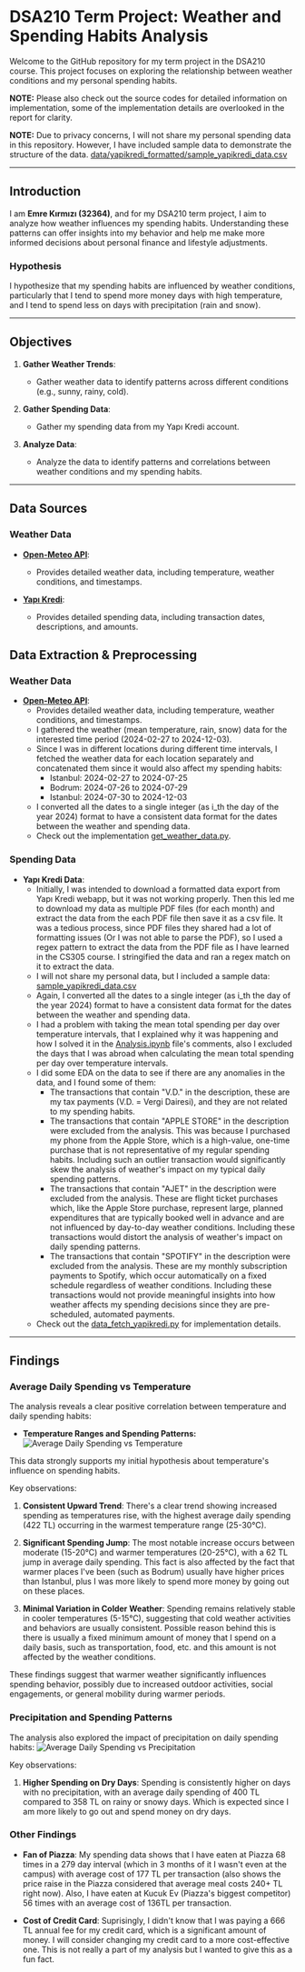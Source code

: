 # **DSA210 Term Project: Weather and Spending Habits Analysis**

Welcome to the GitHub repository for my term project in the DSA210 course. This project focuses on exploring the relationship between weather conditions and my personal spending habits.

**NOTE:** Please also check out the source codes for detailed information on implementation, some of the implementation details are overlooked in the report for clarity.

**NOTE:** Due to privacy concerns, I will not share my personal spending data in this repository. However, I have included sample data to demonstrate the structure of the data. [data/yapikredi_formatted/sample_yapikredi_data.csv](data/yapikredi_formatted/sample_yapikredi_data.csv)


---

## **Introduction**
I am **Emre Kırmızı (32364)**, and for my DSA210 term project, I aim to analyze how weather influences my spending habits. Understanding these patterns can offer insights into my behavior and help me make more informed decisions about personal finance and lifestyle adjustments.

### **Hypothesis**
I hypothesize that my spending habits are influenced by weather conditions, particularly that I tend to spend more money days with high temperature, and I tend to spend less on days with precipitation (rain and snow).

---

## **Objectives**
1. **Gather Weather Trends**:
   - Gather weather data to identify patterns across different conditions (e.g., sunny, rainy, cold).
   
2. **Gather Spending Data**:
   - Gather my spending data from my Yapı Kredi account.
   
3. **Analyze Data**:
   - Analyze the data to identify patterns and correlations between weather conditions and my spending habits.
---

## **Data Sources**

### **Weather Data**
- **[Open-Meteo API](https://open-meteo.com)**:
  - Provides detailed weather data, including temperature, weather conditions, and timestamps.

- **[Yapı Kredi](https://yapikredi.com.tr)**:
  - Provides detailed spending data, including transaction dates, descriptions, and amounts.



## **Data Extraction & Preprocessing**

### **Weather Data**
- **[Open-Meteo API](https://open-meteo.com)**:
  - Provides detailed weather data, including temperature, weather conditions, and timestamps.
  - I gathered the weather (mean temperature, rain, snow) data for the interested time period (2024-02-27 to 2024-12-03).
  - Since I was in different locations during different time intervals, I fetched the weather data for each location separately and concatenated them since it would also affect my spending habits:
    - Istanbul: 2024-02-27 to 2024-07-25
    - Bodrum: 2024-07-26 to 2024-07-29 
    - Istanbul: 2024-07-30 to 2024-12-03
  - I converted all the dates to a single integer (as i_th the day of the year 2024) format to have a consistent data format for the dates between the weather and spending data.
  - Check out the implementation [get_weather_data.py](get_weather_data.py).

### **Spending Data**

- **Yapı Kredi Data**:
  - Initially, I was intended to download a formatted data export from Yapı Kredi webapp, but it was not working properly. Then this led me to download my data as multiple PDF files (for each month) and extract the data from the each PDF file then save it as a csv file. It was a tedious process, since PDF files they shared had a lot of formatting issues (Or I was not able to parse the PDF), so I used a regex pattern to extract the data from the PDF file as I have learned in the CS305 course. I stringified the data and ran a regex match on it to extract the data. 
  - I will not share my personal data, but I included a sample data: [sample_yapikredi_data.csv](data/yapikredi_formatted/sample_yapikredi_data.csv)
  - Again, I converted all the dates to a single integer (as i_th the day of the year 2024) format to have a consistent data format for the dates between the weather and spending data.
  - I had a problem with taking the mean total spending per day over temperature intervals, that I explained why it was happening and how I solved it in the [Analysis.ipynb](Analysis.ipynb) file's comments, also I excluded the days that I was abroad when calculating the mean total spending per day over temperature intervals.
  - I did some EDA on the data to see if there are any anomalies in the data, and I found some of them:
    - The transactions that contain "V.D." in the description, these are my tax payments (V.D. = Vergi Dairesi), and they are not related to my spending habits.
    - The transactions that contain "APPLE STORE" in the description were excluded from the analysis. This was because I purchased my phone from the Apple Store, which is a high-value, one-time purchase that is not representative of my regular spending habits. Including such an outlier transaction would significantly skew the analysis of weather's impact on my typical daily spending patterns.
    - The transactions that contain "AJET" in the description were excluded from the analysis. These are flight ticket purchases which, like the Apple Store purchase, represent large, planned expenditures that are typically booked well in advance and are not influenced by day-to-day weather conditions. Including these transactions would distort the analysis of weather's impact on daily spending patterns.
    - The transactions that contain "SPOTIFY" in the description were excluded from the analysis. These are my monthly subscription payments to Spotify, which occur automatically on a fixed schedule regardless of weather conditions. Including these transactions would not provide meaningful insights into how weather affects my spending decisions since they are pre-scheduled, automated payments.
  - Check out the [data_fetch_yapikredi.py](data_fetch_yapikredi.py) for implementation details.


---

## **Findings**

### Average Daily Spending vs Temperature

The analysis reveals a clear positive correlation between temperature and daily spending habits:

- **Temperature Ranges and Spending Patterns:**
![Average Daily Spending vs Temperature](static/AverageDailySpendingVSTemperature.png)

This data strongly supports my initial hypothesis about temperature's influence on spending habits. 

Key observations:

1. **Consistent Upward Trend**: There's a clear trend showing increased spending as temperatures rise, with the highest average daily spending (422 TL) occurring in the warmest temperature range (25-30°C).

2. **Significant Spending Jump**: The most notable increase occurs between moderate (15-20°C) and warmer temperatures (20-25°C), with a 62 TL jump in average daily spending. This fact is also affected by the fact that warmer places I've been (such as Bodrum) usually have higher prices than Istanbul, plus I was more likely to spend more money by going out on these places.

3. **Minimal Variation in Colder Weather**: Spending remains relatively stable in cooler temperatures (5-15°C), suggesting that cold weather activities and behaviors are usually consistent. Possible reason behind this is there is usually a fixed minimum amount of money that I spend on a daily basis, such as transportation, food, etc. and this amount is not affected by the weather conditions.

These findings suggest that warmer weather significantly influences spending behavior, possibly due to increased outdoor activities, social engagements, or general mobility during warmer periods.
  

### Precipitation and Spending Patterns

The analysis also explored the impact of precipitation on daily spending habits:
![Average Daily Spending vs Precipitation](static/AverageDailySpendingVSPrecipitation.png)

Key observations: 

1. **Higher Spending on Dry Days**: Spending is consistently higher on days with no precipitation, with an average daily spending of 400 TL compared to 358 TL on rainy or snowy days. Which is expected since I am more likely to go out and spend money on dry days.

### Other Findings

- **Fan of Piazza**: My spending data shows that I have eaten at Piazza 68 times in a 279 day interval (which in 3 months of it I wasn't even at the campus) with average cost of 177 TL per transaction (also shows the price raise in the Piazza considered that average meal costs 240+ TL right now). Also, I have eaten at Kucuk Ev (Piazza's biggest competitor) 56 times with an average cost of 136TL per transaction.

- **Cost of Credit Card**: Suprisingly, I didn't know that I was paying a 666 TL annual fee for my credit card, which is a significant amount of money. I will consider changing my credit card to a more cost-effective one. This is not really a part of my analysis but I wanted to give this as a fun fact.


